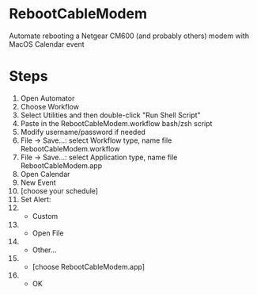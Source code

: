 # RebootCableModem
 Automate rebooting a Netgear CM600 (and probably others) modem with MacOS Calendar event

# Steps
1. Open Automator
2. Choose Workflow
3. Select Utilities and then double-click "Run Shell Script"
4. Paste in the RebootCableModem.workflow bash/zsh script
5. Modify username/password if needed
6. File -> Save...: select Workflow type, name file RebootCableModem.workflow
7. File -> Save...: select Application type, name file RebootCableModem.app
8. Open Calendar
9. New Event
10. [choose your schedule]
11. Set Alert:
12.   - Custom
13.   - Open File
13.   - Other...
14.   - [choose RebootCableModem.app]
15.   - OK
